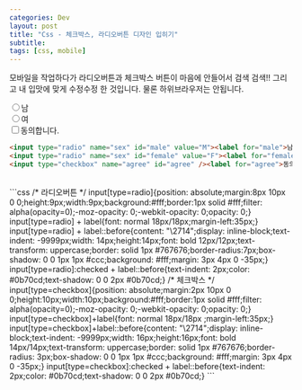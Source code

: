 ```yaml
---
categories: Dev
layout: post
title: "Css - 체크박스, 라디오버튼 디자인 입히기"
subtitle: 
tags: [css, mobile]
---
```

모바일을 작업하다가 라디오버튼과 체크박스 버튼이 마음에 안들어서 검색 검색!! 그리고 내 입맛에 맞게 수정수정 한 것입니다. 물론 하위브라우저는 안됩니다.
<!--more-->

<input type="radio" name="sex" id="male" value="M"><label for="male">남</label><br>
<input type="radio" name="sex" id="female" value="F"><label for="female">여</label><br>
<input type="checkbox" name="agree" id="agree"><label for="agree">동의합니다.</label>

```html
<input type="radio" name="sex" id="male" value="M"><label for="male">남</label>
<input type="radio" name="sex" id="female" value="F"><label for="female">여</label>
<input type="checkbox" name="agree" id="agree" /><label for="agree">동의합니다.</label>
```
<br>
```css
/* 라디오버튼 */
input[type=radio]{position: absolute;margin:8px 10px 0 0;height:9px;width:9px;background:#fff;border:1px solid #fff;filter: alpha(opacity=0);-moz-opacity: 0;-webkit-opacity: 0;opacity: 0;}
input[type=radio] + label{font: normal 18px/18px;margin-left:35px;}
input[type=radio] + label::before{content: "\2714";display: inline-block;text-indent: -9999px;width: 14px;height:14px;font: bold 12px/12px;text-transform: uppercase;border: solid 1px #767676;border-radius:7px;box-shadow: 0 0 1px 1px #ccc;background: #fff;margin: 3px 4px 0 -35px;}        
input[type=radio]:checked + label::before{text-indent: 2px;color: #0b70cd;text-shadow: 0 0 2px #0b70cd;}
/* 체크박스 */
input[type=checkbox]{position: absolute;margin:2px 10px 0 0;height:10px;width:10px;background:#fff;border:1px solid #fff;filter: alpha(opacity=0);-moz-opacity: 0;-webkit-opacity: 0;opacity: 0;}
input[type=checkbox]+label{font: normal 18px/18px ;margin-left:35px;}
input[type=checkbox]+label::before{content: "\2714";display: inline-block;text-indent: -9999px;width: 16px;height:16px;font: bold 14px/14px;text-transform: uppercase;border: solid 1px #767676;border-radius: 3px;box-shadow: 0 0 1px 1px #ccc;background: #fff;margin: 3px 4px 0 -35px;}        
input[type=checkbox]:checked + label::before{text-indent: 2px;color: #0b70cd;text-shadow: 0 0 2px #0b70cd;}
```